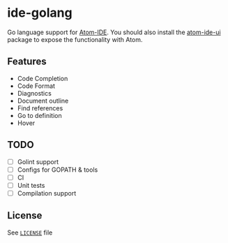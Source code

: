 # ide-golang
Go language support for [Atom-IDE](https://github.com/facebook-atom/atom-ide-ui). You should also install the [atom-ide-ui](https://atom.io/packages/atom-ide-ui) package to expose the functionality with Atom.

## Features

-   Code Completion
-   Code Format
-   Diagnostics
-   Document outline
-   Find references
-   Go to definition
-   Hover

## TODO

- [ ] Golint support
- [ ] Configs for GOPATH & tools
- [ ] CI
- [ ] Unit tests
- [ ] Compilation support

## License
See [`LICENSE`](LICENSE) file
